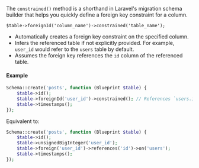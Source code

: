 The `constrained()` method is a shorthand in Laravel's migration schema builder that helps you quickly define a foreign key constraint for a column.

`$table->foreignId('column_name')->constrained('table_name');`

- Automatically creates a foreign key constraint on the specified column.
- Infers the referenced table if not explicitly provided. For example, `user_id` would refer to the `users` table by default.
- Assumes the foreign key references the `id` column of the referenced table.

#### Example

```php
Schema::create('posts', function (Blueprint $table) {
    $table->id();
    $table->foreignId('user_id')->constrained(); // References `users.id` by default
    $table->timestamps();
});
```

Equivalent to:

```php
Schema::create('posts', function (Blueprint $table) {
    $table->id();
    $table->unsignedBigInteger('user_id');
    $table->foreign('user_id')->references('id')->on('users');
    $table->timestamps();
});
```